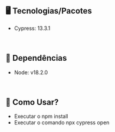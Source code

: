 ## 🖥 Tecnologias/Pacotes

- Cypress: 13.3.1

<br>

## 📁 Dependências

- Node: v18.2.0

<br>

## 🎴 Como Usar?
- Executar o npm install
- Executar o comando npx cypress open

<br>
